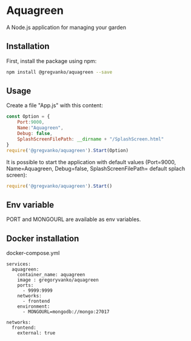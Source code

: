 # Aquagreen
A Node.js application for managing your garden

## Installation
First, install the package using npm:
```bash
npm install @gregvanko/aquagreen --save
```

## Usage
Create a file "App.js" with this content:
```js
const Option = {
    Port:9000,
    Name:"Aquagreen",
    Debug: false,
    SplashScreenFilePath: __dirname + "/SplashScreen.html"
}
require('@gregvanko/aquagreen').Start(Option)
```

It is possible to start the application with default values (Port=9000, Name=Aquagreen, Debug=false, SplashScreenFilePath= default splach screen):
```js
require('@gregvanko/aquagreen').Start()
```

## Env variable
PORT and MONGOURL are available as env variables.

## Docker installation
docker-compose.yml
```
services:
  aquagreen:
    container_name: aquagreen
    image : gregoryvanko/aquagreen
    ports:
      - 9999:9999
    networks:
      - frontend
    environment:
      - MONGOURL=mongodb://mongo:27017

networks:
  frontend:
    external: true
```